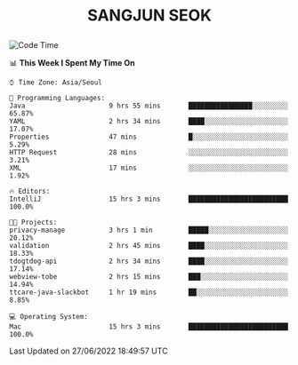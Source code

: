 <h1>
 <p align="center">
   SANGJUN SEOK
 </p>
</h1>

<!--START_SECTION:waka-->
![Code Time](http://img.shields.io/badge/Code%20Time-0%20secs-blue)

📊 **This Week I Spent My Time On** 

```text
⌚︎ Time Zone: Asia/Seoul

💬 Programming Languages: 
Java                     9 hrs 55 mins       ████████████████░░░░░░░░░   65.87% 
YAML                     2 hrs 34 mins       ████░░░░░░░░░░░░░░░░░░░░░   17.07% 
Properties               47 mins             █░░░░░░░░░░░░░░░░░░░░░░░░   5.29% 
HTTP Request             28 mins             ░░░░░░░░░░░░░░░░░░░░░░░░░   3.21% 
XML                      17 mins             ░░░░░░░░░░░░░░░░░░░░░░░░░   1.92%

🔥 Editors: 
IntelliJ                 15 hrs 3 mins       █████████████████████████   100.0%

🐱‍💻 Projects: 
privacy-manage           3 hrs 1 min         █████░░░░░░░░░░░░░░░░░░░░   20.12% 
validation               2 hrs 45 mins       ████░░░░░░░░░░░░░░░░░░░░░   18.33% 
tdogtdog-api             2 hrs 34 mins       ████░░░░░░░░░░░░░░░░░░░░░   17.14% 
webview-tobe             2 hrs 15 mins       ███░░░░░░░░░░░░░░░░░░░░░░   14.94% 
ttcare-java-slackbot     1 hr 19 mins        ██░░░░░░░░░░░░░░░░░░░░░░░   8.85%

💻 Operating System: 
Mac                      15 hrs 3 mins       █████████████████████████   100.0%

```


 Last Updated on 27/06/2022 18:49:57 UTC
<!--END_SECTION:waka-->
